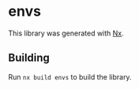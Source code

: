 # envs

This library was generated with [Nx](https://nx.dev).

## Building

Run `nx build envs` to build the library.
